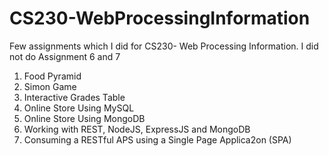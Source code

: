 # CS230-WebProcessingInformation
Few assignments which I did for CS230- Web Processing Information. I did not do Assignment 6 and 7

1. Food Pyramid
2. Simon Game
3. Interactive Grades Table
4. Online Store Using MySQL
5. Online Store Using MongoDB
6. Working	with	REST,	NodeJS,	ExpressJS	and	MongoDB
7. Consuming	a	RESTful	APS		using	a	Single	Page	Applica2on	(SPA)
